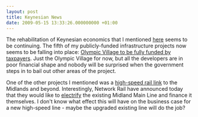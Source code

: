```yaml
---
layout: post
title: Keynesian News
date: 2009-05-15 13:33:26.000000000 +01:00
---
```

The rehabilitation of Keynesian economics that I mentioned <a href="http://blog.dominicsayers.com/2009/01/22/which-infrastructure-projects-would-you-invest-in/" target="_blank">here</a> seems to be continuing. The fifth of my publicly-funded infrastructure projects now seems to be falling into place: <a href="http://www.guardian.co.uk/uk/2009/may/13/olympic-village-fully-nationalised" target="_blank">Olympic Village to be fully funded by taxpayers</a>. Just the Olympic Village for now, but all the developers are in poor financial shape and nobody will be surprised when the government steps in to bail out other areas of the project.

One of the other projects I mentioned was a <a href="http://www.guardian.co.uk/politics/2008/sep/29/toryconference.transport" target="_blank">high-speed rail link</a> to the Midlands and beyond. Interestingly, Network Rail have announced today that they would like to <a href="http://www.ft.com/cms/s/0/5436d8b6-40e8-11de-8f18-00144feabdc0.html" target="_blank">electrify</a> the existing Midland Main Line and finance it themselves. I don't know what effect this will have on the business case for a new high-speed line - maybe the upgraded existing line will do the job?
